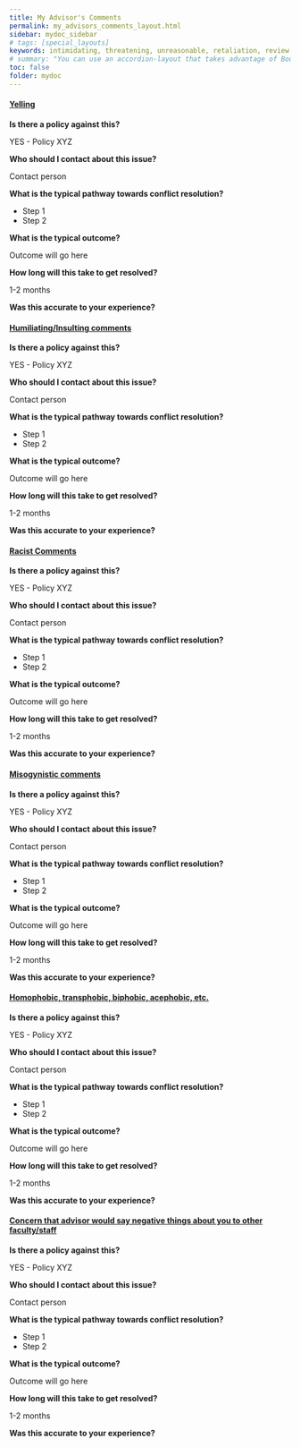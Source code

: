 ```yaml
---
title: My Advisor's Comments
permalink: my_advisors_comments_layout.html
sidebar: mydoc_sidebar
# tags: [special_layouts]
keywords: intimidating, threatening, unreasonable, retaliation, review
# summary: "You can use an accordion-layout that takes advantage of Bootstrap styling. This is useful for an FAQ page."
toc: false
folder: mydoc
---
```


<div class="panel-group" id="accordion">
    <div class="panel panel-default">
        <div class="panel-heading">
            <h4 class="panel-title">
                <a class="noCrossRef accordion-toggle" data-toggle="collapse" data-parent="#accordion" href="#yelling" aria-expanded="false">Yelling</a>
            </h4>
        </div>
        <div id="yelling" class="panel-collapse collapse noCrossRef">
            <div class="panel-body">
                <p><b>Is there a policy against this?</b></p>
                    <p class="answer">YES - Policy XYZ</p>
                <p><b>Who should I contact about this issue?</b></p>
                    <p class="answer">Contact person</p>
                <p><b>What is the typical pathway towards conflict resolution?</b></p>
                        <ul>
                            <li>Step 1</li>
                            <li>Step 2</li>
                        </ul>
                <p><b>What is the typical outcome?</b></p>
                    <p class="answer">Outcome will go here</p>
                <p><b>How long will this take to get resolved?</b></p>
                    <p class="answer">1-2 months</p>
                <p><b>Was this accurate to your experience? </b></p>
            </div>
        </div>
    </div>
    <!-- /.panel -->
    <div class="panel panel-default">
        <div class="panel-heading">
            <h4 class="panel-title">
                <a class="noCrossRef accordion-toggle" data-toggle="collapse" data-parent="#accordion" href="#humiliating-insulting-comments" aria-expanded="false">Humiliating/Insulting comments</a>
            </h4>
        </div>
        <div id="humiliating-insulting-comments" class="panel-collapse collapse noCrossRef">
            <div class="panel-body">
                <p><b>Is there a policy against this?</b></p>
                    <p class="answer">YES - Policy XYZ</p>
                <p><b>Who should I contact about this issue?</b></p>
                    <p class="answer">Contact person</p>
                <p><b>What is the typical pathway towards conflict resolution?</b></p>
                        <ul>
                            <li>Step 1</li>
                            <li>Step 2</li>
                        </ul>
                <p><b>What is the typical outcome?</b></p>
                    <p class="answer">Outcome will go here</p>
                <p><b>How long will this take to get resolved?</b></p>
                    <p class="answer">1-2 months</p>
                <p><b>Was this accurate to your experience? </b></p>
            </div>
        </div>
    </div>
    <!-- /.panel -->
    <div class="panel panel-default">
        <div class="panel-heading">
            <h4 class="panel-title">
                <a class="noCrossRef accordion-toggle" data-toggle="collapse" data-parent="#accordion" href="#racist-comments" aria-expanded="false">Racist Comments</a>
            </h4>
        </div>
        <div id="racist-comments" class="panel-collapse collapse noCrossRef">
            <div class="panel-body">
                <p><b>Is there a policy against this?</b></p>
                    <p class="answer">YES - Policy XYZ</p>
                <p><b>Who should I contact about this issue?</b></p>
                    <p class="answer">Contact person</p>
                <p><b>What is the typical pathway towards conflict resolution?</b></p>
                        <ul>
                            <li>Step 1</li>
                            <li>Step 2</li>
                        </ul>
                <p><b>What is the typical outcome?</b></p>
                    <p class="answer">Outcome will go here</p>
                <p><b>How long will this take to get resolved?</b></p>
                    <p class="answer">1-2 months</p>
                <p><b>Was this accurate to your experience? </b></p>
            </div>
        </div>
    </div>
    <!-- /.panel -->
    <div class="panel panel-default">
        <div class="panel-heading">
            <h4 class="panel-title">
                <a class="noCrossRef accordion-toggle" data-toggle="collapse" data-parent="#accordion" href="#misogynistic-comments" aria-expanded="false">Misogynistic comments</a>
            </h4>
        </div>
        <div id="misogynistic-comments" class="panel-collapse collapse">
            <div class="panel-body">
                <p><b>Is there a policy against this?</b></p>
                    <p class="answer">YES - Policy XYZ</p>
                <p><b>Who should I contact about this issue?</b></p>
                    <p class="answer">Contact person</p>
                <p><b>What is the typical pathway towards conflict resolution?</b></p>
                        <ul>
                            <li>Step 1</li>
                            <li>Step 2</li>
                        </ul>
                <p><b>What is the typical outcome?</b></p>
                    <p class="answer">Outcome will go here</p>
                <p><b>How long will this take to get resolved?</b></p>
                    <p class="answer">1-2 months</p>
                <p><b>Was this accurate to your experience? </b></p>
            </div>
        </div>
    </div>
    <!-- /.panel -->
    <div class="panel panel-default">
        <div class="panel-heading">
            <h4 class="panel-title">
                <a class="noCrossRef accordion-toggle" data-toggle="collapse" data-parent="#accordion" href="#homophobic-transphobic-biphobic-acephobic-etc" aria-expanded="false">Homophobic, transphobic, biphobic, acephobic, etc.</a>
            </h4>
        </div>
        <div id="homophobic-transphobic-biphobic-acephobic-etc" class="panel-collapse collapse">
            <div class="panel-body">
                <p><b>Is there a policy against this?</b></p>
                    <p class="answer">YES - Policy XYZ</p>
                <p><b>Who should I contact about this issue?</b></p>
                    <p class="answer">Contact person</p>
                <p><b>What is the typical pathway towards conflict resolution?</b></p>
                        <ul>
                            <li>Step 1</li>
                            <li>Step 2</li>
                        </ul>
                <p><b>What is the typical outcome?</b></p>
                    <p class="answer">Outcome will go here</p>
                <p><b>How long will this take to get resolved?</b></p>
                    <p class="answer">1-2 months</p>
                <p><b>Was this accurate to your experience? </b></p>
            </div>
        </div>
    </div>
    <!-- /.panel -->
    <div class="panel panel-default">
        <div class="panel-heading">
            <h4 class="panel-title">
                <a class="noCrossRef accordion-toggle" data-toggle="collapse" data-parent="#accordion" href="#concern-that-advisor-would-say-negative-things-about-you-to-other-faculty-staff" aria-expanded="false">Concern that advisor would say negative things about you to other faculty/staff</a>
            </h4>
        </div>
        <div id="concern-that-advisor-would-say-negative-things-about-you-to-other-faculty-staff" class="panel-collapse collapse">
            <div class="panel-body">
                <p><b>Is there a policy against this?</b></p>
                    <p class="answer">YES - Policy XYZ</p>
                <p><b>Who should I contact about this issue?</b></p>
                    <p class="answer">Contact person</p>
                <p><b>What is the typical pathway towards conflict resolution?</b></p>
                        <ul>
                            <li>Step 1</li>
                            <li>Step 2</li>
                        </ul>
                <p><b>What is the typical outcome?</b></p>
                    <p class="answer">Outcome will go here</p>
                <p><b>How long will this take to get resolved?</b></p>
                    <p class="answer">1-2 months</p>
                <p><b>Was this accurate to your experience? </b></p>
            </div>
        </div>
    </div>
</div>

<script>
    if(location.hash !== null && location.hash !== "")
        $(location.hash + ".collapse").collapse("show");
</script>